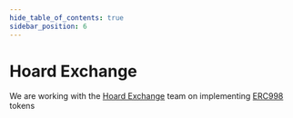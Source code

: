 ```yaml
---
hide_table_of_contents: true
sidebar_position: 6
---
```


# Hoard Exchange

We are working with the [Hoard Exchange](https://hoard.exchange/) team on
implementing [ERC998](/admin/hierarchy/ERC998/contract/) tokens

